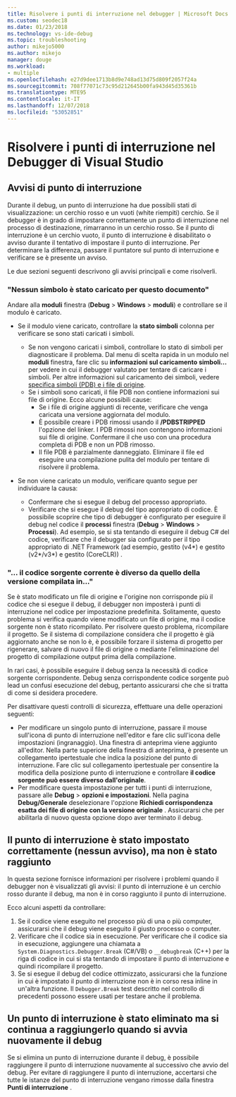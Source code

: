 ```yaml
---
title: Risolvere i punti di interruzione nel debugger | Microsoft Docs
ms.custom: seodec18
ms.date: 01/23/2018
ms.technology: vs-ide-debug
ms.topic: troubleshooting
author: mikejo5000
ms.author: mikejo
manager: douge
ms.workload:
- multiple
ms.openlocfilehash: e27d9dee1713b8d9e748ad13d75d809f2057f24a
ms.sourcegitcommit: 708f77071c73c95d212645b00fa943d45d35361b
ms.translationtype: MTE95
ms.contentlocale: it-IT
ms.lasthandoff: 12/07/2018
ms.locfileid: "53052851"
---
```

# <a name="troubleshoot-breakpoints-in-the-visual-studio-debugger"></a>Risolvere i punti di interruzione nel Debugger di Visual Studio

## <a name="breakpoint-warnings"></a>Avvisi di punto di interruzione

Durante il debug, un punto di interruzione ha due possibili stati di visualizzazione: un cerchio rosso e un vuoti (white riempiti) cerchio. Se il debugger è in grado di impostare correttamente un punto di interruzione nel processo di destinazione, rimarranno in un cerchio rosso. Se il punto di interruzione è un cerchio vuoto, il punto di interruzione è disabilitato o avviso durante il tentativo di impostare il punto di interruzione. Per determinare la differenza, passare il puntatore sul punto di interruzione e verificare se è presente un avviso.

Le due sezioni seguenti descrivono gli avvisi principali e come risolverli. 

### <a name="no-symbols-have-been-loaded-for-this-document"></a>"Nessun simbolo è stato caricato per questo documento" 

Andare alla **moduli** finestra (**Debug** > **Windows** > **moduli**) e controllare se il modulo è caricato.  
* Se il modulo viene caricato, controllare la **stato simboli** colonna per verificare se sono stati caricati i simboli. 
  * Se non vengono caricati i simboli, controllare lo stato di simboli per diagnosticare il problema. Dal menu di scelta rapida in un modulo nel **moduli** finestra, fare clic su **informazioni sul caricamento simboli...**  per vedere in cui il debugger valutato per tentare di caricare i simboli. Per altre informazioni sul caricamento dei simboli, vedere [specifica simboli (PDB) e i file di origine](../debugger/specify-symbol-dot-pdb-and-source-files-in-the-visual-studio-debugger.md).  
  * Se i simboli sono caricati, il file PDB non contiene informazioni sui file di origine. Ecco alcune possibili cause: 
    * Se i file di origine aggiunti di recente, verificare che venga caricata una versione aggiornata del modulo.  
    * È possibile creare i PDB rimossi usando il **/PDBSTRIPPED** l'opzione del linker. I PDB rimossi non contengono informazioni sui file di origine. Confermare il che uso con una procedura completa di PDB e non un PDB rimosso.  
    * Il file PDB è parzialmente danneggiato. Eliminare il file ed eseguire una compilazione pulita del modulo per tentare di risolvere il problema. 

* Se non viene caricato un modulo, verificare quanto segue per individuare la causa: 
  * Confermare che si esegue il debug del processo appropriato. 
  * Verificare che si esegue il debug del tipo appropriato di codice. È possibile scoprire che tipo di debugger è configurato per eseguire il debug nel codice il **processi** finestra (**Debug** > **Windows**  >  **Processi**). Ad esempio, se si sta tentando di eseguire il debug C# del codice, verificare che il debugger sia configurato per il tipo appropriato di .NET Framework (ad esempio, gestito (v4\*) e gestito (v2\*/v3\*) e gestito (CoreCLR)) . 

### <a name="-the-current-source-code-is-different-from-the-version-built-into"></a>"… il codice sorgente corrente è diverso da quello della versione compilata in..." 

Se è stato modificato un file di origine e l'origine non corrisponde più il codice che si esegue il debug, il debugger non imposterà i punti di interruzione nel codice per impostazione predefinita. Solitamente, questo problema si verifica quando viene modificato un file di origine, ma il codice sorgente non è stato ricompilato. Per risolvere questo problema, ricompilare il progetto. Se il sistema di compilazione considera che il progetto è già aggiornato anche se non lo è, è possibile forzare il sistema di progetto per rigenerare, salvare di nuovo il file di origine o mediante l'eliminazione del progetto di compilazione output prima della compilazione. 

In rari casi, è possibile eseguire il debug senza la necessità di codice sorgente corrispondente. Debug senza corrispondente codice sorgente può lead un confusi esecuzione del debug, pertanto assicurarsi che che si tratta di come si desidera procedere.  

Per disattivare questi controlli di sicurezza, effettuare una delle operazioni seguenti: 
* Per modificare un singolo punto di interruzione, passare il mouse sull'icona di punto di interruzione nell'editor e fare clic sull'icona delle impostazioni (ingranaggio). Una finestra di anteprima viene aggiunto all'editor. Nella parte superiore della finestra di anteprima, è presente un collegamento ipertestuale che indica la posizione del punto di interruzione. Fare clic sul collegamento ipertestuale per consentire la modifica della posizione punto di interruzione e controllare **il codice sorgente può essere diverso dall'originale**.
* Per modificare questa impostazione per tutti i punti di interruzione, passare alle **Debug** > **opzioni e impostazioni**. Nella pagina **Debug/Generale** deselezionare l'opzione **Richiedi corrispondenza esatta dei file di origine con la versione originale** . Assicurarsi che per abilitarla di nuovo questa opzione dopo aver terminato il debug. 

## <a name="the-breakpoint-was-successfully-set-no-warning-but-didnt-hit"></a>Il punto di interruzione è stato impostato correttamente (nessun avviso), ma non è stato raggiunto 

In questa sezione fornisce informazioni per risolvere i problemi quando il debugger non è visualizzati gli avvisi: il punto di interruzione è un cerchio rosso durante il debug, ma non è in corso raggiunto il punto di interruzione. 

Ecco alcuni aspetti da controllare: 
1. Se il codice viene eseguito nel processo più di una o più computer, assicurarsi che il debug viene eseguito il giusto processo o computer.  
2. Verificare che il codice sia in esecuzione. Per verificare che il codice sia in esecuzione, aggiungere una chiamata a `System.Diagnostics.Debugger.Break` (C#/VB) o `__debugbreak` (C++) per la riga di codice in cui si sta tentando di impostare il punto di interruzione e quindi ricompilare il progetto. 
3. Se si esegue il debug del codice ottimizzato, assicurarsi che la funzione in cui è impostato il punto di interruzione non è in corso resa inline in un'altra funzione. Il `Debugger.Break` test descritto nel controllo di precedenti possono essere usati per testare anche il problema. 

## <a name="i-deleted-a-breakpoint-but-i-continue-to-hit-it-when-i-start-debugging-again"></a>Un punto di interruzione è stato eliminato ma si continua a raggiungerlo quando si avvia nuovamente il debug 

Se si elimina un punto di interruzione durante il debug, è possibile raggiungere il punto di interruzione nuovamente al successivo che avvio del debug. Per evitare di raggiungere il punto di interruzione, accertarsi che tutte le istanze del punto di interruzione vengano rimosse dalla finestra **Punti di interruzione** .  
